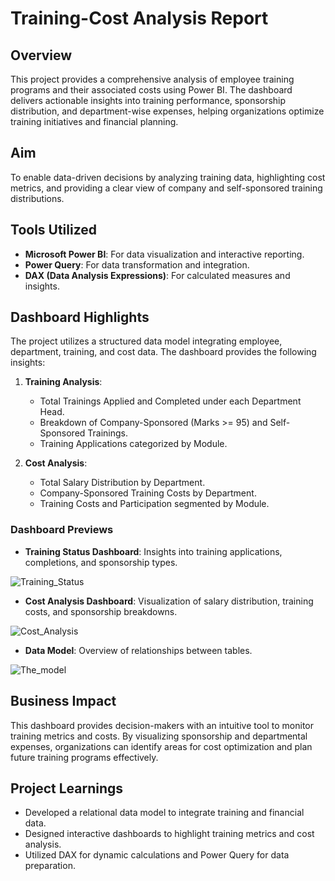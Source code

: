 # Training-Cost Analysis Report

## Overview
This project provides a comprehensive analysis of employee training programs and their associated costs using Power BI. The dashboard delivers actionable insights into training performance, sponsorship distribution, and department-wise expenses, helping organizations optimize training initiatives and financial planning.

## Aim
To enable data-driven decisions by analyzing training data, highlighting cost metrics, and providing a clear view of company and self-sponsored training distributions.

## Tools Utilized
- **Microsoft Power BI**: For data visualization and interactive reporting.
- **Power Query**: For data transformation and integration.
- **DAX (Data Analysis Expressions)**: For calculated measures and insights.

## Dashboard Highlights
The project utilizes a structured data model integrating employee, department, training, and cost data. The dashboard provides the following insights:

1. **Training Analysis**:
   - Total Trainings Applied and Completed under each Department Head.
   - Breakdown of Company-Sponsored (Marks >= 95) and Self-Sponsored Trainings.
   - Training Applications categorized by Module.

2. **Cost Analysis**:
   - Total Salary Distribution by Department.
   - Company-Sponsored Training Costs by Department.
   - Training Costs and Participation segmented by Module.

### Dashboard Previews
- **Training Status Dashboard**: Insights into training applications, completions, and sponsorship types.
  
 ![Training_Status](https://github.com/user-attachments/assets/e96f6e08-c154-455b-804c-2760424c8389)


- **Cost Analysis Dashboard**: Visualization of salary distribution, training costs, and sponsorship breakdowns.
 
 ![Cost_Analysis](https://github.com/user-attachments/assets/ecc73bd9-a37c-4e10-85ed-4e5388fcbb88)

  
- **Data Model**: Overview of relationships between tables.
  
![The_model](https://github.com/user-attachments/assets/fd872db2-ffb8-4330-acfb-e31d3edd502e)







## Business Impact
This dashboard provides decision-makers with an intuitive tool to monitor training metrics and costs. By visualizing sponsorship and departmental expenses, organizations can identify areas for cost optimization and plan future training programs effectively.

## Project Learnings
- Developed a relational data model to integrate training and financial data.
- Designed interactive dashboards to highlight training metrics and cost analysis.
- Utilized DAX for dynamic calculations and Power Query for data preparation.
